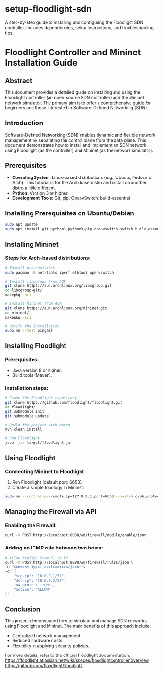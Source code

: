 # setup-floodlight-sdn
A step-by-step guide to installing and configuring the Floodlight SDN controller. Includes dependencies, setup instructions, and troubleshooting tips.

# Floodlight Controller and Mininet Installation Guide

## Abstract
This document provides a detailed guide on installing and using the Floodlight controller (an open-source SDN controller) and the Mininet network simulator. The primary aim is to offer a comprehensive guide for beginners and those interested in Software-Defined Networking (SDN).

## Introduction
Software-Defined Networking (SDN) enables dynamic and flexible network management by separating the control plane from the data plane. This document demonstrates how to install and implement an SDN network using Floodlight (as the controller) and Mininet (as the network simulator).

## Prerequisites
- **Operating System**: Linux-based distributions (e.g., Ubuntu, Fedora, or Arch).
 This tutorial is for the Arch base distro and install on another distro a little different.
- **Python**: Version 3 or higher.
- **Development Tools**: Git, pip, OpenvSwitch, build-essential.

## Installing Prerequisites on Ubuntu/Debian
```bash
sudo apt update
sudo apt install git python3 python3-pip openvswitch-switch build-essential
```

## Installing Mininet
### Steps for Arch-based distributions:
```bash
# Install prerequisites
sudo pacman -S net-tools iperf ethtool openvswitch

# Install libcgroup from AUR
git clone https://aur.archlinux.org/libcgroup.git
cd libcgroup-git/
makepkg -sri

# Install Mininet from AUR
git clone https://aur.archlinux.org/mininet.git
cd mininet/
makepkg -sri

# Verify the installation
sudo mn --test pingall
```

## Installing Floodlight
### Prerequisites:
- Java version 8 or higher.
- Build tools (Maven).

### Installation steps:
```bash
# Clone the Floodlight repository
git clone https://github.com/floodlight/floodlight.git
cd floodlight/
git submodule init
git submodule update

# Build the project with Maven
mvn clean install

# Run Floodlight
java -jar target/floodlight.jar
```

## Using Floodlight
### Connecting Mininet to Floodlight
1. Run Floodlight (default port: 6653).
2. Create a simple topology in Mininet:

```bash
sudo mn --controller=remote,ip=127.0.0.1,port=6653 --switch ovsk,protocols=OpenFlow13 --topo=single,3
```

## Managing the Firewall via API
### Enabling the Firewall:
```bash
curl -X POST http://localhost:8080/wm/firewall/module/enable/json
```

### Adding an ICMP rule between two hosts:
```bash
# Allow traffic from h1 to h2
curl -X POST http://localhost:8080/wm/firewall/rules/json \
-H "Content-Type: application/json" \
-d '{
    "src-ip": "10.0.0.1/32",
    "dst-ip": "10.0.0.2/32",
    "nw-proto": "ICMP",
    "action": "ALLOW"
}'
```

## Conclusion
This project demonstrated how to simulate and manage SDN networks using Floodlight and Mininet. The main benefits of this approach include:

- Centralized network management.
- Reduced hardware costs.
- Flexibility in applying security policies.

For more details, refer to the official Floodlight documentation.
https://floodlight.atlassian.net/wiki/spaces/floodlightcontroller/overview
https://github.com/floodlight/floodlight

